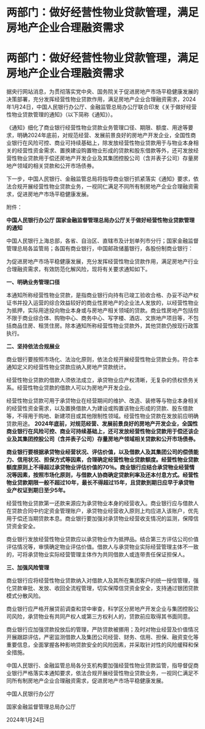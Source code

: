 # 两部门：做好经营性物业贷款管理，满足房地产企业合理融资需求

# 两部门：做好经营性物业贷款管理，满足房地产企业合理融资需求

据央行网站消息，为贯彻落实党中央、国务院关于促进房地产市场平稳健康发展的决策部署，充分发挥经营性物业贷款作用，满足房地产企业合理融资需求，2024年1月24日，中国人民银行办公厅、金融监管总局办公厅联合印发《关于做好经营性物业贷款管理的通知》（以下简称《通知》）。

《通知》细化了商业银行经营性物业贷款业务管理口径、期限、额度、用途等要求，明确2024年底前，对规范经营、发展前景良好的房地产开发企业，全国性商业银行在风险可控、商业可持续基础上，除发放经营性物业贷款用于与物业本身相关的经营性资金需求、置换建设购置物业形成的贷款和股东借款等外，还可发放经营性物业贷款用于偿还房地产开发企业及其集团控股公司（含并表子公司）存量房地产领域的相关贷款和公开市场债券。

下一步，中国人民银行、金融监管总局将指导商业银行抓紧落实《通知》要求，依法合规开展经营性物业贷款业务，一视同仁满足不同所有制房地产企业合理融资需求，促进房地产市场平稳健康发展。

附件：

**中国人民银行办公厅 国家金融监督管理总局办公厅关于做好经营性物业贷款管理的通知**

中国人民银行上海总部，各省、自治区、直辖市及计划单列市分行；国家金融监督管理总局各监管局；各国有商业银行，中国邮政储蓄银行，各股份制商业银行：

为促进房地产市场平稳健康发展，充分发挥经营性物业贷款作用，满足房地产行业合理融资需求，有效防范化解风险，现将有关要求通知如下。

**一、明确业务管理口径**

本通知所称经营性物业贷款，是指商业银行向持有已竣工验收合格、办妥不动产权证书并投入运营的综合效益较好的商业性房地产的企业法人发放的，以经营性物业为抵押，实际用途投向物业本身或与房地产相关领域的贷款。商业性房地产包括但不限于商业综合体、购物中心、商务中心、写字楼、酒店、文旅地产项目等，不包括商品住房、租赁住房。除本通知所称经营性物业贷款外，其他贷款仍按现行政策执行。

**二、坚持依法合规展业**

商业银行要按照市场化、法治化原则，依法合规开展经营性物业贷款业务。符合本通知定义的经营性物业贷款应纳入房地产贷款统计。

经营性物业贷款的借款人须依法成立，承贷物业应产权清晰，无复杂的债权债务关系。经营性物业贷款的借款人可以为房地产开发企业。

经营性物业贷款可用于承贷物业在经营期间的维护、改造、装修等与物业本身相关的经营性资金需求，以及置换借款人为建设或购置该物业形成的贷款、股东借款等，不得用于购地、新建项目或其他限制性领域。经营性物业贷款在发放前应明确贷款用途。
**2024年底前，对规范经营、发展前景良好的房地产开发企业，全国性商业银行在风险可控、商业可持续基础上，还可发放经营性物业贷款用于偿还该企业及其集团控股公司（含并表子公司）存量房地产领域相关贷款和公开市场债券。**

**商业银行要根据承贷物业经营状况、评估价值，以及借款人及其集团公司的偿债能力、信用状况、担保方式等因素，合理确定经营性物业贷款额度。经营性物业贷款额度原则上不得超过承贷物业评估价值的70％。商业银行应结合承贷物业经营情况等因素，按照市场化原则，与借款人协商确定贷款利率及还本付息方式。经营性物业贷款期限一般不超过10年，最长不得超过15年，且贷款到期日应早于承贷物业产权证到期日至少5年。**

经营性物业贷款第一还款来源应为承贷物业本身的经营收入。商业银行应与借款人在贷款合同中约定资金管理账户，承贷物业经营收入原则上均应进入该账户，优先用于偿还当期贷款本息。商业银行要加强对承贷物业经营收支情况的监测，保障信贷资金安全。

商业银行发放经营性物业贷款应以承贷物业作为抵押品。结合第三方评估公司价值评估情况等，审慎确定物业评估价值。借款人与承贷物业实际经营管理主体不一致的，可将承贷物业实际经营管理主体作为共同借款人或连带责任保证担保人。

**三、加强风险管理**

商业银行应将经营性物业贷款纳入对借款人及其所在集团客户的统一授信管理，强化贷款审批、发放、收回全流程管理，切实保障信贷资金安全，支持通过银团贷款模式分散风险。

商业银行应严格开展贷前调查和贷中审查，科学区分房地产开发企业与集团控股公司风险，承贷物业有共同产权人或第三方权利人的，贷款前应取得其书面同意。

商业银行应加强贷款投放后的管理，严防贷款被挪用；及时对物业经营及价值情况开展跟踪评估，严密监测借款人及集团公司经营、财务、信用、担保、融资变化等重要信息，全面掌握各种影响贷款安全的风险因素，并采取针对性的风险缓释和保全措施。

中国人民银行、金融监管总局各分支机构要加强经营性物业贷款监管，指导督促商业银行严格落实本通知要求，依法合规开展经营性物业贷款业务，一视同仁满足不同所有制房地产企业合理融资需求，促进房地产市场平稳健康发展。

中国人民银行办公厅

国家金融监督管理总局办公厅

2024年1月24日

